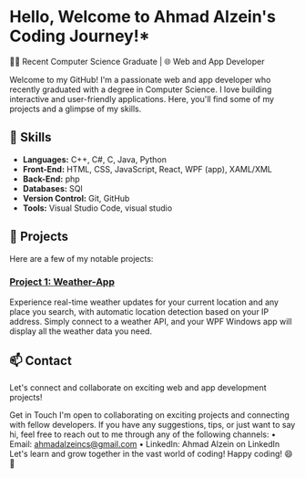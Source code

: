 # Hello, Welcome to Ahmad Alzein's Coding Journey!*

👩‍💻 Recent Computer Science Graduate | 🌐 Web and App Developer

Welcome to my GitHub! I'm a passionate web and app developer who recently graduated with a degree in Computer Science. I love building interactive and user-friendly applications. Here, you'll find some of my projects and a glimpse of my skills.

## 🚀 Skills

- **Languages:** C++, C#, C, Java, Python
- **Front-End:** HTML, CSS, JavaScript, React, WPF (app), XAML/XML
- **Back-End:** php
- **Databases:** SQl
- **Version Control:** Git, GitHub
- **Tools:** Visual Studio Code, visual studio

## 💼 Projects

Here are a few of my notable projects:

### [Project 1: Weather-App](https://github.com/Ahmad1Alzein/WeatherApp)

Experience real-time weather updates for your current location and any place you search, with automatic location detection based on your IP address. Simply connect to a weather API, and your WPF Windows app will display all the weather data you need.

## 📫 Contact
Let's connect and collaborate on exciting web and app development projects!

Get in Touch
I'm open to collaborating on exciting projects and connecting with fellow developers. If you have any suggestions, tips, or just want to say hi, feel free to reach out to me through any of the following channels:
•	Email: ahmadalzeincs@gmail.com
•	LinkedIn: Ahmad Alzein on LinkedIn
Let's learn and grow together in the vast world of coding!
Happy coding! 😄🚀


